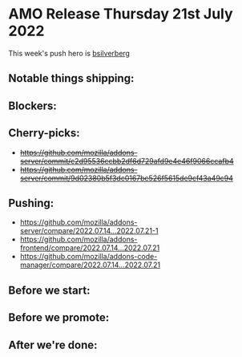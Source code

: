# AMO Release Thursday 21st July 2022

This week's push hero is [bsilverberg](https://github.com/bobsilverberg)

## Notable things shipping:

## Blockers:

## Cherry-picks:
- ~~https://github.com/mozilla/addons-server/commit/c2d95536ccbb2df6d729afd9e4e46f9066ccafb4~~
- ~~https://github.com/mozilla/addons-server/commit/9d02380b5f3dc0167bc526f5615de9cf43a49c94~~

## Pushing:

- https://github.com/mozilla/addons-server/compare/2022.07.14...2022.07.21-1
- https://github.com/mozilla/addons-frontend/compare/2022.07.14...2022.07.21
- https://github.com/mozilla/addons-code-manager/compare/2022.07.14...2022.07.21

## Before we start:

## Before we promote:

## After we're done:

